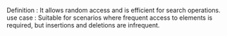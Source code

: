 Definition : It allows random access and is efficient for search operations.
use case : Suitable for scenarios where frequent access to elements is required, but insertions and deletions are infrequent.